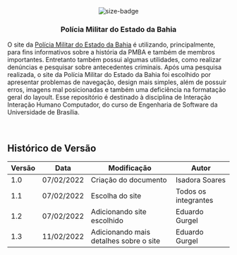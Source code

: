 <div align="center">
  <img alt="size-badge" src="https://user-images.githubusercontent.com/51385738/152888445-a981be23-3a3e-4bff-8cb4-81b65d31b240.JPG"/>
</div>
<h3 align="center">Polícia Militar do Estado da Bahia</h3>

O site da [Polícia Militar do Estado da Bahia](http://www.pm.ba.gov.br/index.php) é utilizando, principalmente, para fins informativos sobre a história da PMBA e também de membros importantes. Entretanto também possui algumas utilidades, como realizar denúncias e pesquisar sobre antecedentes criminais.
Após uma pesquisa realizada, o site da Polícia Militar do Estado da Bahia foi escolhido por apresentar problemas de navegação, design mais simples, além de possuir erros, imagens mal posicionadas e também uma deficiência na formatação geral do layoult. Esse repositório é destinado à disciplina de Interação Interação Humano Computador, do curso de Engenharia de Software da Universidade de Brasília.

<br>

## Histórico de Versão

| Versão | Data       | Modificação                            | Autor                |
| ------ | ---------- | -------------------------------------- | -------------------- |
| 1.0    | 07/02/2022 | Criação do documento                   | Isadora Soares       |
| 1.1    | 07/02/2022 | Escolha do site                        | Todos os integrantes |
| 1.2    | 07/02/2022 | Adicionando site escolhido             | Eduardo Gurgel       |
| 1.3    | 11/02/2022 | Adicionando mais detalhes sobre o site | Eduardo Gurgel       |
